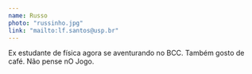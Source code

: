 ```yaml
---
name: Russo
photo: "russinho.jpg"
link: "mailto:lf.santos@usp.br"
---
```


Ex estudante de física agora se aventurando no BCC. Também gosto de café. Não pense nO Jogo.